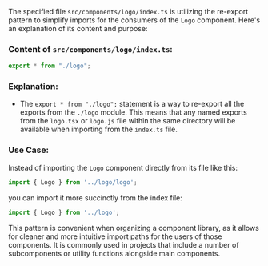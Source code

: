 The specified file `src/components/logo/index.ts` is utilizing the re-export pattern to simplify imports for the consumers of the `Logo` component. Here's an explanation of its content and purpose:

### Content of `src/components/logo/index.ts`:

```typescript
export * from "./logo";
```

### Explanation:

- The `export * from "./logo";` statement is a way to re-export all the exports from the `./logo` module. This means that any named exports from the `logo.tsx` or `logo.js` file within the same directory will be available when importing from the `index.ts` file.

### Use Case:

Instead of importing the `Logo` component directly from its file like this:

```typescript
import { Logo } from '../logo/logo';
```

you can import it more succinctly from the index file:

```typescript
import { Logo } from '../logo';
```

This pattern is convenient when organizing a component library, as it allows for cleaner and more intuitive import paths for the users of those components. It is commonly used in projects that include a number of subcomponents or utility functions alongside main components.